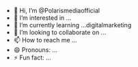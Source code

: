- 👋 Hi, I’m @Polarismediaofficial
- 👀 I’m interested in ...
- 🌱 I’m currently learning ...digitalmarketing 
- 💞️ I’m looking to collaborate on ...
- 📫 How to reach me ...
- 😄 Pronouns: ...
- ⚡ Fun fact: ...

<!---
Polarismediaofficial/Polarismediaofficial is a ✨ special ✨ repository because its `README.md` (this file) appears on your GitHub profile.
You can click the Preview link to take a look at your changes.
--->
